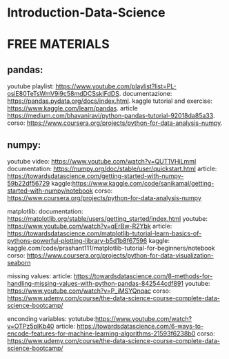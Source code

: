 # Introduction-Data-Science

# FREE MATERIALS

## pandas:
youtube playlist: https://www.youtube.com/playlist?list=PL-osiE80TeTsWmV9i9c58mdDCSskIFdDS.
documentazione: https://pandas.pydata.org/docs/index.html.
kaggle tutorial and exercise: https://www.kaggle.com/learn/pandas.
article https://medium.com/bhavaniravi/python-pandas-tutorial-92018da85a33.
corso: https://www.coursera.org/projects/python-for-data-analysis-numpy.

## numpy:
youtube video: https://www.youtube.com/watch?v=QUT1VHiLmmI
documentation: https://numpy.org/doc/stable/user/quickstart.html
article: https://towardsdatascience.com/getting-started-with-numpy-59b22df56729
kaggle:https://www.kaggle.com/code/sanikamal/getting-started-with-numpy/notebook
corso: https://www.coursera.org/projects/python-for-data-analysis-numpy

matplotlib:
documentation: https://matplotlib.org/stable/users/getting_started/index.html
youtube: https://www.youtube.com/watch?v=qErBw-R2Ybk
article: https://towardsdatascience.com/matplotlib-tutorial-learn-basics-of-pythons-powerful-plotting-library-b5d1b8f67596
kaggle: kaggle.com/code/prashant111/matplotlib-tutorial-for-beginners/notebook
corso: https://www.coursera.org/projects/python-for-data-visualization-seaborn

missing values:
article: https://towardsdatascience.com/8-methods-for-handling-missing-values-with-python-pandas-842544cdf891
youtube: https://www.youtube.com/watch?v=P_iMSYQnqac
corso: https://www.udemy.com/course/the-data-science-course-complete-data-science-bootcamp/

enconding variables:
yotutube:https://www.youtube.com/watch?v=OTPz5plKb40
article: https://towardsdatascience.com/6-ways-to-encode-features-for-machine-learning-algorithms-21593f6238b0
corso: https://www.udemy.com/course/the-data-science-course-complete-data-science-bootcamp/
